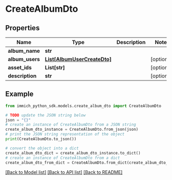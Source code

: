 # CreateAlbumDto


## Properties

Name | Type | Description | Notes
------------ | ------------- | ------------- | -------------
**album_name** | **str** |  | 
**album_users** | [**List[AlbumUserCreateDto]**](AlbumUserCreateDto.md) |  | [optional] 
**asset_ids** | **List[str]** |  | [optional] 
**description** | **str** |  | [optional] 

## Example

```python
from immich_python_sdk.models.create_album_dto import CreateAlbumDto

# TODO update the JSON string below
json = "{}"
# create an instance of CreateAlbumDto from a JSON string
create_album_dto_instance = CreateAlbumDto.from_json(json)
# print the JSON string representation of the object
print(CreateAlbumDto.to_json())

# convert the object into a dict
create_album_dto_dict = create_album_dto_instance.to_dict()
# create an instance of CreateAlbumDto from a dict
create_album_dto_from_dict = CreateAlbumDto.from_dict(create_album_dto_dict)
```
[[Back to Model list]](../README.md#documentation-for-models) [[Back to API list]](../README.md#documentation-for-api-endpoints) [[Back to README]](../README.md)


